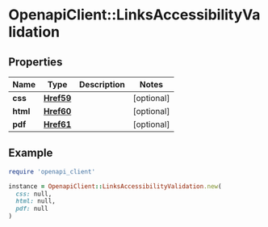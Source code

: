 # OpenapiClient::LinksAccessibilityValidation

## Properties

| Name | Type | Description | Notes |
| ---- | ---- | ----------- | ----- |
| **css** | [**Href59**](Href59.md) |  | [optional] |
| **html** | [**Href60**](Href60.md) |  | [optional] |
| **pdf** | [**Href61**](Href61.md) |  | [optional] |

## Example

```ruby
require 'openapi_client'

instance = OpenapiClient::LinksAccessibilityValidation.new(
  css: null,
  html: null,
  pdf: null
)
```

